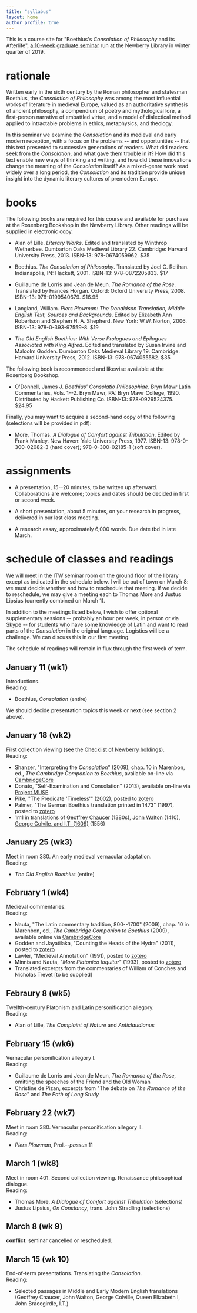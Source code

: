 ```yaml
---
title: "syllabus"
layout: home
author_profile: true
---
```


This is a course site for "Boethius's *Consolation of Philosophy* and its Afterlife", [a 10-week graduate seminar](https://www.newberry.org/01112019-boethius-s-consolation-philosophy-and-its-afterlife) run at the Newberry Library in winter quarter of 2019.

# rationale
Written early in the sixth century by the Roman philosopher and statesman Boethius, the *Consolation of Philosophy* was among the most influential works of literature in medieval Europe, valued as an authoritative synthesis of ancient philosophy, a compendium of poetry and mythological lore, a first-person narrative of embattled virtue, and a model of dialectical method applied to intractable problems in ethics, metaphysics, and theology.

In this seminar we examine the *Consolation* and its medieval and early modern reception, with a focus on the problems -- and opportunities -- that this text presented to successive generations of readers. 
What did readers seek from the *Consolation*, and what gave them trouble in it? 
How did this text enable new ways of thinking and writing, and how did these innovations change the meaning of the *Consolation* itself? 
As a mixed-genre work read widely over a long period, the *Consolation* and its tradition provide unique insight into the dynamic literary cultures of premodern Europe.

# books
The following books are required for this course and available for purchase at the Rosenberg Bookshop in the Newberry Library. 
Other readings will be supplied in electronic copy.

* Alan of Lille. 
*Literary Works*. 
Edited and translated by Winthrop Wetherbee. 
Dumbarton Oaks Medieval Library 22. 
Cambridge: Harvard University Press, 2013.
ISBN-13: 978-0674059962. 
\$35

* Boethius. 
*The Consolation of Philosophy*. 
Translated by Joel C. Relihan. 
Indianapolis, IN: Hackett, 2001.
ISBN-13: 978-0872205833.
\$17

* Guillaume de Lorris and Jean de Meun. 
*The Romance of the Rose*. 
Translated by Frances Horgan. 
Oxford: Oxford University Press, 2008.
ISBN-13: 978-0199540679. 
\$16.95

* Langland, William.
*Piers Plowman: The Donaldson Translation, Middle English Text, Sources and Backgrounds*.
Edited by Elizabeth Ann Robertson and Stephen H. A. Shepherd. 
New York: W.W. Norton, 2006. 
ISBN-13: 978-0-393-97559-8.
\$19

* *The Old English Boethius: With Verse Prologues and Epilogues Associated with King Alfred*.
Edited and translated by Susan Irvine and Malcolm Godden. 
Dumbarton Oaks Medieval Library 19.
Cambridge: Harvard University Press, 2012.
ISBN-13: 978-0674055582. 
\$35

The following book is recommended and likewise available at the Rosenberg Bookshop. 

* O'Donnell, James J. 
*Boethius' Consolatio Philosophiae*. 
Bryn Mawr Latin Commentaries, Vols. 1--2. 
Bryn Mawr, PA: Bryn Mawr College, 1990.
Distributed by Hackett Publishing Co.
ISBN-13: 978-0929524375.
\$24.95

Finally, you may want to acquire a second-hand copy of the following (selections will be provided in pdf):

* More, Thomas. 
*A Dialogue of Comfort against Tribulation*. 
Edited by Frank Manley. 
New Haven: Yale University Press, 1977.
ISBN-13: 978-0-300-02082-3 (hard cover); 978-0-300-02185-1 (soft cover).


# assignments

* A presentation, 15--20 minutes, to be written up afterward. 
Collaborations are welcome; topics and dates should be decided in first or second week.

* A short presentation, about 5 minutes, on your research in progress, delivered in our last class meeting. 

* A research essay, approximately 6,000 words.
Due date tbd in late March. 


# schedule of classes and readings
We will meet in the ITW seminar room on the ground floor of the library except as indicated in the schedule below.
I will be out of town on March 8: we must decide whether and how to reschedule that meeting.
If we decide to reschedule, we may give a meeting each to Thomas More and Justus Lipsius (currently combined on March 1). 

In addition to the meetings listed below, I wish to offer optional supplementary sessions -- probably an hour per week, in person or via Skype -- for students who have some knowledge of Latin and want to read parts of the *Consolation* in the original language. 
Logistics will be a challenge.
We can discuss this in our first meeting.

The schedule of readings will remain in flux through the first week of term. 

## January 11 (wk1)
Introductions.\
Reading: 

* Boethius, *Consolation* (entire)

We should decide presentation topics this week or next (see section 2 above).

## January 18 (wk2)
First collection viewing (see the [Checklist of Newberry holdings](https://icornelius.github.io/boethius2019/checklist/)).\
Reading: 

* Shanzer, "Interpreting the *Consolation*" (2009), 
chap. 10 in Marenbon, ed., *The Cambridge Companion to Boethius*, 
available on-line via [CambridgeCore](https://doi.org/10.1017/CCOL9780521872669)
* Donato, "Self-Examination and Consolation" (2013), 
available on-line via [Project MUSE](https://muse.jhu.edu/article/509126)
* Pike, "The Predicate 'Timeless'" (2002), 
posted to [zotero](https://www.zotero.org/groups/268737/boethius_dcp/items/itemKey/JAPGNTKX)
* Palmer, "The German Boethius translation printed in 1473" (1997), 
posted to [zotero](https://www.zotero.org/groups/268737/boethius_dcp/items/itemKey/FNTETFP9)
* 1m1 in translations of 
[Geoffrey Chaucer](https://icornelius.github.io/boethius2019/files/chaucer_1m1.pdf) (1380s), 
[John Walton](https://icornelius.github.io/boethius2019/files/walton_1m1.pdf) (1410), 
[George Colvile, and I.T. (1609)](https://icornelius.github.io/boethius2019/files/Colvile_IT_1m1.pdf) (1556)

<!-- 
	Also considered:
	* Pollock, "Philology in Three Dimensions" (2014)
	* Magee in Marenbon (2009) for historical placement
-->

## January 25 (wk3)
Meet in room 380. 
An early medieval vernacular adaptation.\
Reading: 

* *The Old English Boethius* (entire)

## February 1 (wk4)
Medieval commentaries.\
Reading:

* Nauta, "The Latin commentary tradition, 800--1700" (2009), 
chap. 10 in Marenbon, ed., *The Cambridge Companion to Boethius* (2009), 
available online via [CambridgeCore](https://doi.org/10.1017/CCOL9780521872669)
* Godden and Jayatilaka, "Counting the Heads of the Hydra" (2011), 
posted to [zotero](https://www.zotero.org/groups/268737/boethius_dcp/items/itemKey/QENKX3SP/)
* Lawler, "Medieval Annotation" (1991),
posted to [zotero](https://www.zotero.org/groups/268737/boethius_dcp/items/itemKey/YA63B6UL/)
* Minnis and Nauta, "*More Platonico loquitur*" (1993),
posted to [zotero](https://www.zotero.org/groups/268737/boethius_dcp/items/itemKey/IZ66939Z)
* Translated excerpts from the commentaries of William of Conches and Nicholas Trevet 
\[to be supplied]

<!--
	Also under consideration:
-->

## Febraury 8 (wk5)
Twelfth-century Platonism and Latin personification allegory.\
Reading: 

* Alan of Lille, *The Complaint of Nature* and *Anticlaudianus*

## February 15 (wk6)
Vernacular personification allegory I.\
Reading: 

* Guillaume de Lorris and Jean de Meun, *The Romance of the Rose*, omitting the speeches of the Friend and the Old Woman
* Christine de Pizan, excerpts from "The debate on *The Romance of the Rose*" and *The Path of Long Study*

## February 22 (wk7)
Meet in room 380.
Vernacular personification allegory II.\
Reading: 

* *Piers Plowman*, Prol.--*passus* 11

## March 1 (wk8)
Meet in room 401. 
Second collection viewing. 
Renaissance philosophical dialogue.\
Reading: 

* Thomas More, *A Dialogue of Comfort against Tribulation* (selections)
* Justus Lipsius, *On Constancy*, trans. John Stradling (selections)

## March 8 (wk 9)
**conflict**: seminar cancelled or rescheduled.

## March 15 (wk 10)
End-of-term presentations.
Translating the *Consolation*.\
Reading: 

* Selected passages in Middle and Early Modern English translations (Geoffrey Chaucer, John Walton, George Colville, Queen Elizabeth I, John Bracegirdle, I.T.)